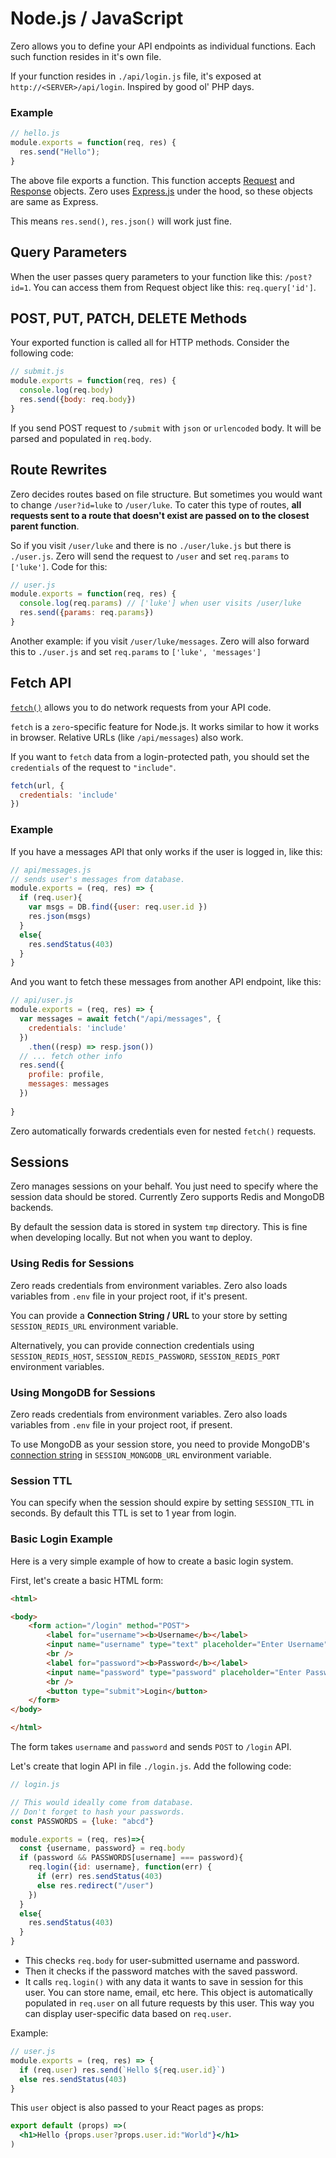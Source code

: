 # Node.js / JavaScript

Zero allows you to define your API endpoints as individual functions. Each such function resides in it's own file.

If your function resides in `./api/login.js` file, it's exposed at `http://<SERVER>/api/login`. Inspired by good ol' PHP days.


### Example
```js
// hello.js
module.exports = function(req, res) {
  res.send("Hello");
}
```

The above file exports a function. This function accepts [Request](https://expressjs.com/en/4x/api.html#req) and [Response](https://expressjs.com/en/4x/api.html#res) objects. Zero uses [Express.js](https://expressjs.com/) under the hood, so these objects are same as Express.

This means `res.send()`, `res.json()` will work just fine.



## Query Parameters

When the user passes query parameters to your function like this: `/post?id=1`. You can access them from Request object like this: `req.query['id']`. 

## POST, PUT, PATCH, DELETE Methods

Your exported function is called all for HTTP methods. Consider the following code:

```js
// submit.js
module.exports = function(req, res) {
  console.log(req.body)
  res.send({body: req.body})
}
```

If you send POST request to `/submit` with `json` or `urlencoded` body. It will be parsed and populated in `req.body`.

## Route Rewrites
Zero decides routes based on file structure. But sometimes you would want to change `/user?id=luke` to `/user/luke`. To cater this type of routes, **all requests sent to a route that doesn't exist are passed on to the closest parent function**. 

So if you visit `/user/luke` and there is no `./user/luke.js` but there is `./user.js`. Zero will send the request to `/user` and set `req.params` to `['luke']`. Code for this:

```js
// user.js
module.exports = function(req, res) {
  console.log(req.params) // ['luke'] when user visits /user/luke
  res.send({params: req.params})
}
```

Another example: if you visit `/user/luke/messages`. Zero will also forward this to `./user.js` and set `req.params` to `['luke', 'messages']`

## Fetch API
[`fetch()`](https://developers.google.com/web/updates/2015/03/introduction-to-fetch) allows you to do network requests from your API code.

`fetch` is a `zero`-specific feature for Node.js. It works similar to how it works in browser. Relative URLs (like `/api/messages`) also work.

If you want to `fetch` data from a login-protected path, you should set the `credentials` of the request to `"include"`.

```js
fetch(url, {
  credentials: 'include'
})

```

### Example

If you have a messages API that only works if the user is logged in, like this:

```js
// api/messages.js
// sends user's messages from database.
module.exports = (req, res) => {
  if (req.user){
    var msgs = DB.find({user: req.user.id })
    res.json(msgs)
  }
  else{
    res.sendStatus(403)
  }
}
```

And you want to fetch these messages from another API endpoint, like this:
```js
// api/user.js
module.exports = (req, res) => {
  var messages = await fetch("/api/messages", {
    credentials: 'include'
  })
    .then((resp) => resp.json())
  // ... fetch other info
  res.send({
    profile: profile,
    messages: messages
  })
  
}
```

Zero automatically forwards credentials even for nested `fetch()` requests.

## Sessions
Zero manages sessions on your behalf. You just need to specify where the session data should be stored. Currently Zero supports Redis and MongoDB backends. 

By default the session data is stored in system `tmp` directory. This is fine when developing locally. But not when you want to deploy.

### Using Redis for Sessions
Zero reads credentials from environment variables. Zero also loads variables from `.env` file in your project root, if it's present.

You can provide a **Connection String / URL** to your store by setting `SESSION_REDIS_URL` environment variable. 

Alternatively, you can provide connection credentials using
 `SESSION_REDIS_HOST`, `SESSION_REDIS_PASSWORD`, `SESSION_REDIS_PORT` environment variables.


### Using MongoDB for Sessions
Zero reads credentials from environment variables. Zero also loads variables from `.env` file in your project root, if present.

To use MongoDB as your session store, you need to provide MongoDB's [connection string](https://docs.mongodb.com/manual/reference/connection-string/) in `SESSION_MONGODB_URL` environment variable.

### Session TTL
You can specify when the session should expire by setting `SESSION_TTL` in seconds. By default this TTL is set to 1 year from login.

### Basic Login Example

Here is a very simple example of how to create a basic login system.

First, let's create a basic HTML form:
```html
<html>

<body>
    <form action="/login" method="POST">
        <label for="username"><b>Username</b></label>
        <input name="username" type="text" placeholder="Enter Username" required />
        <br />
        <label for="password"><b>Password</b></label>
        <input name="password" type="password" placeholder="Enter Password" required />
        <br />
        <button type="submit">Login</button>
    </form>
</body>

</html>
```
The form takes `username` and `password` and sends `POST` to `/login` API.

Let's create that login API in file `./login.js`. Add the following code:

```js
// login.js

// This would ideally come from database.
// Don't forget to hash your passwords.
const PASSWORDS = {luke: "abcd"} 

module.exports = (req, res)=>{
  const {username, password} = req.body
  if (password && PASSWORDS[username] === password){
    req.login({id: username}, function(err) {
      if (err) res.sendStatus(403)
      else res.redirect("/user")
    })
  }
  else{
    res.sendStatus(403)
  }
}
```

- This checks `req.body` for user-submitted username and password. 
- Then it checks if the password matches with the saved password.
- It calls `req.login()` with any data it wants to save in session for this user. You can store name, email, etc here. This object is automatically populated in `req.user` on all future requests by this user. This way you can display user-specific data based on `req.user`.

Example:

```js
// user.js
module.exports = (req, res) => {
  if (req.user) res.send(`Hello ${req.user.id}`)
  else res.sendStatus(403)
}
```

This `user` object is also passed to your React pages as props:

```jsx
export default (props) =>(
  <h1>Hello {props.user?props.user.id:"World"}</h1>
)
```